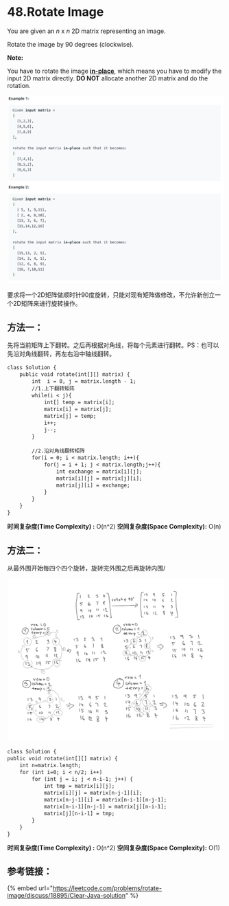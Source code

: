 # 48.Rotate Image

You are given an _n_ x _n_ 2D matrix representing an image.

Rotate the image by 90 degrees \(clockwise\).

**Note:**

You have to rotate the image [**in-place**](https://en.wikipedia.org/wiki/In-place_algorithm), which means you have to modify the input 2D matrix directly. **DO NOT** allocate another 2D matrix and do the rotation.

![](.gitbook/assets/image%20%289%29.png)

要求将一个2D矩阵做顺时针90度旋转，只能对现有矩阵做修改，不允许新创立一个2D矩阵来进行旋转操作。

## 方法一：

先将当前矩阵上下翻转。之后再根据对角线，将每个元素进行翻转。PS：也可以先沿对角线翻转，再左右沿中轴线翻转。

```text
class Solution {
    public void rotate(int[][] matrix) {
        int  i = 0, j = matrix.length - 1;
        //1.上下翻转矩阵
        while(i < j){
            int[] temp = matrix[i];
            matrix[i] = matrix[j];
            matrix[j] = temp;
            i++;
            j--;
        }
        
        //2.沿对角线翻转矩阵
        for(i = 0; i < matrix.length; i++){
            for(j = i + 1; j < matrix.length;j++){
                int exchange = matrix[i][j];
                matrix[i][j] = matrix[j][i];
                matrix[j][i] = exchange;
            }
        }
    }
}
```

**时间复杂度\(Time Complexity\) :** O\(n^2\)          **空间复杂度\(Space Complexity\):** O\(n\)

## 方法二：

从最外围开始每四个四个旋转，旋转完外围之后再旋转内围/

![](.gitbook/assets/image%20%2820%29.png)

```text
class Solution {
public void rotate(int[][] matrix) {
    int n=matrix.length;
    for (int i=0; i < n/2; i++) 
        for (int j = i; j < n-i-1; j++) {
            int tmp = matrix[i][j];
            matrix[i][j] = matrix[n-j-1][i];
            matrix[n-j-1][i] = matrix[n-i-1][n-j-1];
            matrix[n-i-1][n-j-1] = matrix[j][n-i-1];
            matrix[j][n-i-1] = tmp;
        }
    }
}
```

**时间复杂度\(Time Complexity\) :** O\(n^2\)          **空间复杂度\(Space Complexity\):** O\(1\)

## 参考链接：

{% embed url="https://leetcode.com/problems/rotate-image/discuss/18895/Clear-Java-solution" %}



